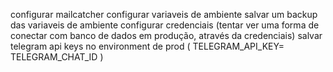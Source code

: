 configurar mailcatcher
configurar variaveis de ambiente
salvar um backup das variaveis de ambiente
configurar credenciais (tentar ver uma forma de conectar com banco de dados em produção, através da credenciais)
salvar telegram api keys no environment de prod ( TELEGRAM_API_KEY= TELEGRAM_CHAT_ID )